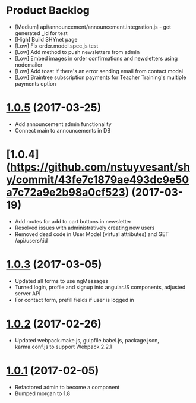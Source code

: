 # Product Backlog
* [Medium] api/announcement/announcement.integration.js - get generated _id for test
* [High] Build SHYnet page
* [Low] Fix order.model.spec.js test
* [Low] Add method to push newsletters from admin
* [Low] Embed images in order confirmations and newsletters using nodemailer
* [Low] Add toast if there's an error sending email from contact modal
* [Low] Braintree subscription payments for Teacher Training's multiple payments option

<a name="1.0.5"></a>
# [1.0.5](https://github.com/nstuyvesant/shy/commit/755fca80b3d4384046c695707c68cea61698ab4d) (2017-03-25)
* Add announcement admin functionality
* Connect main to announcements in DB

<a name="1.0.4"></a>
# [1.0.4] (https://github.com/nstuyvesant/shy/commit/43fe7c1879ae493dc9e50a7c72a9e2b98a0cf523) (2017-03-19)
* Add routes for add to cart buttons in newsletter
* Resolved issues with administratively creating new users
* Removed dead code in User Model (virtual attributes) and GET /api/users/:id

<a name="1.0.3"></a>
# [1.0.3](https://github.com/nstuyvesant/shy/commit/7a08eda14c4b45400f5a2eb712d09737b4b0f187) (2017-03-05)
* Updated all forms to use ngMessages
* Turned login, profile and signup into angularJS components, adjusted server API
* For contact form, prefill fields if user is logged in

<a name="1.0.2"></a>
# [1.0.2](https://github.com/nstuyvesant/shy/commit/42be8bdfa3dac68fea081d63cae1c31a05ef1235) (2017-02-26)
* Updated webpack.make.js, gulpfile.babel.js, package.json, karma.conf.js to support Webpack 2.2.1

<a name="1.0.1"></a>
# [1.0.1](https://github.com/nstuyvesant/shy/commit/88924435e32d8d019bebcb837968451e3a0b67e3) (2017-02-05)
* Refactored admin to become a component
* Bumped morgan to 1.8
